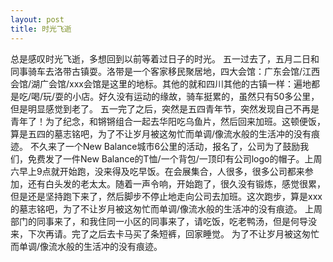 ```yaml
---
layout: post
title: 时光飞逝
---
```

总是感叹时光飞逝，多想回到以前等着过日子的时光。
五一过去了，五月二日和同事骑车去洛带古镇耍。洛带是一个客家移民聚居地，四大会馆：广东会馆/江西会馆/湖广会馆/xxx会馆是这里的地标。其他的就和四川其他的古镇一样：遍地都是吃/喝/玩/耍的小店。好久没有运动的缘故，骑车挺累的，虽然只有50多公里，但是明显感觉到老了。
五一完了之后，突然是五四青年节，突然发现自己不再是青年了！为了纪念，和锵锵组合一起去华阳吃乌鱼片，然后回来加班。这顿便饭，算是五四的墓志铭吧，为了不让岁月被这匆忙而单调/像流水般的生活冲的没有痕迹。
不久来了一个New Balance城市6公里的活动，报名了，公司为了鼓励我们，免费发了一件New Balance的T恤/一个背包/一顶印有公司logo的帽子。上周六早上9点就开始跑，没来得及吃早饭。在会展集合，人很多，很多公司都来参加，还有白头发的老太太。随着一声令响，开始跑了，很久没有锻炼，感觉很累，但是还是坚持跑下来了，然后脚步不停止地走向公司去加班。这次跑步，算是xxx的墓志铭吧，为了不让岁月被这匆忙而单调/像流水般的生活冲的没有痕迹。
上周部门的同事来了，和我住同一小区的同事来了，请吃饭，吃老鸭汤，但是何导没来，下次再请。完了之后去卡马买了条短裤，回家睡觉。
为了不让岁月被这匆忙而单调/像流水般的生活冲的没有痕迹。